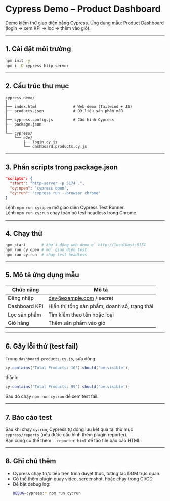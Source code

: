 # Cypress Demo – Product Dashboard

Demo kiểm thử giao diện bằng Cypress.
Ứng dụng mẫu: Product Dashboard (login → xem KPI → lọc → thêm vào giỏ).

---

## 1. Cài đặt môi trường

```bash
npm init -y
npm i -D cypress http-server
```

---

## 2. Cấu trúc thư mục

```
cypress-demo/
│
├── index.html                # Web demo (Tailwind + JS)
├── products.json             # Dữ liệu sản phẩm mẫu
│
├── cypress.config.js         # Cấu hình Cypress
├── package.json
│
└── cypress/
    └── e2e/
        ├── login.cy.js
        └── dashboard.products.cy.js
```

---

## 3. Phần scripts trong package.json

```json
"scripts": {
  "start": "http-server -p 5174 .",
  "cy:open": "cypress open",
  "cy:run": "cypress run --browser chrome"
}
```

Lệnh `npm run cy:open` mở giao diện Cypress Test Runner.  
Lệnh `npm run cy:run` chạy toàn bộ test headless trong Chrome.

---

## 4. Chạy thử

```bash
npm start       # khởi động web demo ở http://localhost:5174
npm run cy:open # mở giao diện test
npm run cy:run  # chạy test headless
```

---

## 5. Mô tả ứng dụng mẫu

| Chức năng | Mô tả |
|------------|-------|
| Đăng nhập | dev@example.com / secret |
| Dashboard KPI | Hiển thị tổng sản phẩm, doanh số, trạng thái |
| Lọc sản phẩm | Tìm kiếm theo tên hoặc loại |
| Giỏ hàng | Thêm sản phẩm vào giỏ |

---

## 6. Gây lỗi thử (test fail)

Trong `dashboard.products.cy.js`, sửa dòng:

```js
cy.contains('Total Products: 10').should('be.visible');
```

thành:

```js
cy.contains('Total Products: 99').should('be.visible');
```

Sau đó chạy `npm run cy:run` để xem test fail.

---

## 7. Báo cáo test

Sau khi chạy `cy:run`, Cypress tự động lưu kết quả tại thư mục `cypress/reports` (nếu được cấu hình thêm plugin reporter).  
Bạn cũng có thể thêm `--reporter html` để tạo file báo cáo HTML.

---

## 8. Ghi chú thêm

- Cypress chạy trực tiếp trên trình duyệt thực, tương tác DOM trực quan.
- Có thể thêm plugin quay video, screenshot, hoặc chạy trong CI/CD.
- Để bật debug log:
  ```bash
  DEBUG=cypress:* npm run cy:run
  ```
